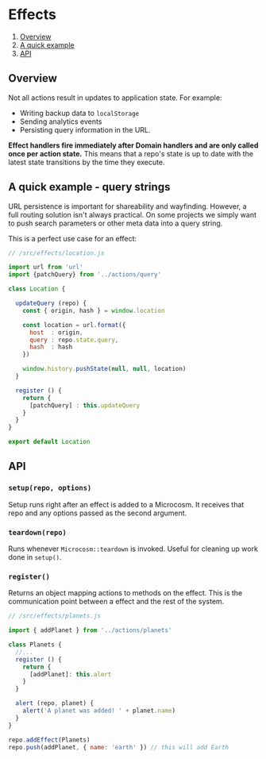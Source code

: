 # Effects

1. [Overview](#overview)
2. [A quick example](#a-quick-example---query-strings)
3. [API](#api)

## Overview

Not all actions result in updates to application state. For example:

* Writing backup data to `localStorage`
* Sending analytics events
* Persisting query information in the URL.

**Effect handlers fire immediately after Domain handlers and are only called once per
action state.** This means that a repo's state is up to date with
the latest state transitions by the time they execute.

## A quick example - query strings

URL persistence is important for shareability and wayfinding. However,
a full routing solution isn't always practical. On some projects we
simply want to push search parameters or other meta data into a query
string.

This is a perfect use case for an effect:

```javascript
// /src/effects/location.js

import url from 'url'
import {patchQuery} from '../actions/query'

class Location {

  updateQuery (repo) {
    const { origin, hash } = window.location

    const location = url.format({
      host  : origin,
      query : repo.state.query,
      hash  : hash
    })

    window.history.pushState(null, null, location)
  }

  register () {
    return {
      [patchQuery] : this.updateQuery
    }
  }
}

export default Location
```

## API

### `setup(repo, options)`

Setup runs right after an effect is added to a Microcosm. It receives
that repo and any options passed as the second argument.

### `teardown(repo)`

Runs whenever `Microcosm::teardown` is invoked. Useful for cleaning up
work done in `setup()`.

### `register()`

Returns an object mapping actions to methods on the effect. This is the
communication point between a effect and the rest of the system.

```javascript
// /src/effects/planets.js

import { addPlanet } from '../actions/planets'

class Planets {
  //...
  register () {
    return {
      [addPlanet]: this.alert
    }
  }

  alert (repo, planet) {
    alert('A planet was added! ' + planet.name)
  }
}

repo.addEffect(Planets)
repo.push(addPlanet, { name: 'earth' }) // this will add Earth
```
